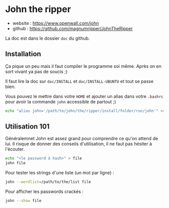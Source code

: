 # John the ripper

- website : <https://www.openwall.com/john>
- github : <https://github.com/magnumripper/JohnTheRipper>

La doc est dans le dossier `doc` du github.

## Installation

Ça pique un peu mais il faut compiler le programme soi même.
Après on en sort vivant ya pas de soucis ;)

Il faut lire la doc sur `doc/INSTALL` et `doc/INSTALL-UBUNTU` et tout se passe bien.

Vous pouvez le mettre dans votre `HOME` et ajouter un alias dans votre `.bashrc` pour avoir la commande `john` accessible de partout ;)

```bash
echo "alias john='/path/to/john/the/ripper/install/folder/run/john'" >> ~/.bashrc
```

## Utilisation 101

Généralemnet John est assez grand pour comprendre ce qu'on attend de lui.
Il risque de donner des conseils d'utilisation, il ne faut pas hésiter à l'écouter.

```bash
echo "<le password à hash>" > file
john file
```

Pour tester les strings d'une liste (un mot par ligne) :

```bash
john --wordlist=/path/to/the/list file
```

Pour afficher les passwords crackés :

```bash
john --show file
```
